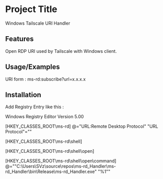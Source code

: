 
# Project Title

Windows Tailscale URI Handler


## Features

Open RDP URI used by Tailscale with Windows client.


## Usage/Examples

URI form : ms-rd:subscribe?url=x.x.x.x


## Installation

Add Registry Entry like this :

Windows Registry Editor Version 5.00

[HKEY_CLASSES_ROOT\ms-rd]
@="URL:Remote Desktop Protocol"
"URL Protocol"=""

[HKEY_CLASSES_ROOT\ms-rd\shell]

[HKEY_CLASSES_ROOT\ms-rd\shell\open]

[HKEY_CLASSES_ROOT\ms-rd\shell\open\command]
@="\"C:\\Users\\SVz\\source\\repos\\ms-rd_Handler\\ms-rd_Handler\\bin\\Release\\ms-rd_Handler.exe\" \"%1\""    
